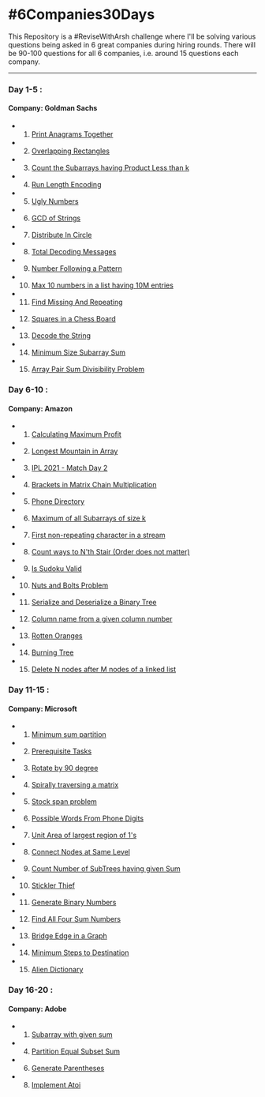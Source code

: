 # #6Companies30Days
This Repository is a #ReviseWithArsh challenge where I'll be solving various questions being asked in 6 great companies during hiring rounds. There will be 90-100 questions for all 6 companies, i.e. around 15 questions each company.
<hr/>

### Day 1-5 :
#### Company: Goldman Sachs

- 1. <a href="https://practice.geeksforgeeks.org/problems/print-anagrams-together/1/">Print Anagrams Together</a>
- 2. <a href="https://practice.geeksforgeeks.org/problems/overlapping-rectangles1924/1/">Overlapping Rectangles</a>
- 3. <a href="https://practice.geeksforgeeks.org/problems/count-the-subarrays-having-product-less-than-k1708/1/">Count the Subarrays having Product Less than k</a>
- 4. <a href="https://practice.geeksforgeeks.org/problems/run-length-encoding/1/">Run Length Encoding</a>
- 5. <a href="https://practice.geeksforgeeks.org/problems/ugly-numbers2254/1/">Ugly Numbers</a>
- 6. <a href="https://leetcode.com/problems/greatest-common-divisor-of-strings/">GCD of Strings</a>
- 7. <a href="https://www.geeksforgeeks.org/distributing-m-items-circle-size-n-starting-k-th-position/">Distribute In Circle</a>
- 8. <a href="https://practice.geeksforgeeks.org/problems/total-decoding-messages1235/1/">Total Decoding Messages</a>
- 9. <a href="https://practice.geeksforgeeks.org/problems/number-following-a-pattern3126/1">Number Following a Pattern</a>
- 10. <a href="https://www.geeksforgeeks.org/python-program-to-find-n-largest-elements-from-a-list/">Max 10 numbers in a list having 10M entries</a>
- 11. <a href="https://practice.geeksforgeeks.org/problems/find-missing-and-repeating2512/1">Find Missing And Repeating</a>
- 12. <a href="https://www.geeksforgeeks.org/program-to-find-number-of-squares-on-a-chessboard/">Squares in a Chess Board</a>
- 13. <a href="https://practice.geeksforgeeks.org/problems/decode-the-string2444/1">Decode the String</a>
- 14. <a href="https://leetcode.com/problems/minimum-size-subarray-sum/">Minimum Size Subarray Sum</a>
- 15. <a href="https://practice.geeksforgeeks.org/problems/array-pair-sum-divisibility-problem3257/1">Array Pair Sum Divisibility Problem</a>

### Day 6-10 :
#### Company: Amazon

- 1. <a href="https://practice.geeksforgeeks.org/problems/maximum-profit4657/1">Calculating Maximum Profit</a>
- 2. <a href="https://leetcode.com/problems/longest-mountain-in-array/1">Longest Mountain in Array</a>
- 3. <a href="https://practice.geeksforgeeks.org/problems/deee0e8cf9910e7219f663c18d6d640ea0b87f87/1/">IPL 2021 - Match Day 2</a>
- 4. <a href="https://practice.geeksforgeeks.org/problems/brackets-in-matrix-chain-multiplication1024/1">Brackets in Matrix Chain Multiplication</a>
- 5. <a href="https://practice.geeksforgeeks.org/problems/phone-directory4628/1/1">Phone Directory</a>
- 6. <a href="https://practice.geeksforgeeks.org/problems/maximum-of-all-subarrays-of-size-k3101/1">Maximum of all Subarrays of size k</a>
- 7. <a href="https://practice.geeksforgeeks.org/problems/first-non-repeating-character-in-a-stream1216/1">First non-repeating character in a stream</a>
- 8. <a href="https://practice.geeksforgeeks.org/problems/count-ways-to-nth-stairorder-does-not-matter1322/1/">Count ways to N'th Stair (Order does not matter)</a>
- 9. <a href="https://practice.geeksforgeeks.org/problems/is-sudoku-valid4820/1/">Is Sudoku Valid</a>
- 10. <a href="https://practice.geeksforgeeks.org/problems/nuts-and-bolts-problem0431/1/">Nuts and Bolts Problem</a>
- 11. <a href="https://practice.geeksforgeeks.org/problems/serialize-and-deserialize-a-binary-tree/1">Serialize and Deserialize a Binary Tree</a>
- 12. <a href="https://practice.geeksforgeeks.org/problems/column-name-from-a-given-column-number4244/1/">Column name from a given column number</a>
- 13. <a href="https://leetcode.com/problems/rotting-oranges/">Rotten Oranges</a>
- 14. <a href="https://practice.geeksforgeeks.org/problems/burning-tree/1/">Burning Tree</a>
- 15. <a href="https://practice.geeksforgeeks.org/problems/delete-n-nodes-after-m-nodes-of-a-linked-list/1/">Delete N nodes after M nodes of a linked list</a>

### Day 11-15 :
#### Company: Microsoft

- 1. <a href="https://practice.geeksforgeeks.org/problems/minimum-sum-partition3317/1/">Minimum sum partition</a>
- 2. <a href="https://practice.geeksforgeeks.org/problems/prerequisite-tasks/1/">Prerequisite Tasks</a>
- 3. <a href="https://practice.geeksforgeeks.org/problems/rotate-by-90-degree0356/1/">Rotate by 90 degree</a>
- 4. <a href="https://practice.geeksforgeeks.org/problems/spirally-traversing-a-matrix-1587115621/1/">Spirally traversing a matrix</a>
- 5. <a href="https://practice.geeksforgeeks.org/problems/stock-span-problem-1587115621/1">Stock span problem</a>
- 6. <a href="https://practice.geeksforgeeks.org/problems/possible-words-from-phone-digits-1587115620/1/">Possible Words From Phone Digits</a>
- 7. <a href="https://practice.geeksforgeeks.org/problems/length-of-largest-region-of-1s-1587115620/1/">Unit Area of largest region of 1's</a>
- 8. <a href="https://practice.geeksforgeeks.org/problems/connect-nodes-at-same-level/1/">Connect Nodes at Same Level</a>
- 9. <a href="https://practice.geeksforgeeks.org/problems/count-number-of-subtrees-having-given-sum/1/">Count Number of SubTrees having given Sum</a>
- 10. <a href="https://practice.geeksforgeeks.org/problems/stickler-theif-1587115621/1/">Stickler Thief</a>
- 11. <a href="https://practice.geeksforgeeks.org/problems/generate-binary-numbers-1587115620/1/">Generate Binary Numbers</a>
- 12. <a href="https://practice.geeksforgeeks.org/problems/find-all-four-sum-numbers1732/1">Find All Four Sum Numbers</a>
- 13. <a href="https://practice.geeksforgeeks.org/problems/bridge-edge-in-graph/1">Bridge Edge in a Graph</a>
- 14. <a href="https://practice.geeksforgeeks.org/problems/minimum-number-of-steps-to-reach-a-given-number5234/1/">Minimum Steps to Destination</a>
- 15. <a href="https://practice.geeksforgeeks.org/problems/alien-dictionary/1/">Alien Dictionary</a>

### Day 16-20 :
#### Company: Adobe

- 1. <a href="https://practice.geeksforgeeks.org/problems/subarray-with-given-sum-1587115621/1">Subarray with given sum</a>
- 4. <a href="https://practice.geeksforgeeks.org/problems/subset-sum-problem2014/1">Partition Equal Subset Sum</a>
- 6. <a href="https://practice.geeksforgeeks.org/problems/generate-all-possible-parentheses/1/">Generate Parentheses</a>
- 8. <a href="https://practice.geeksforgeeks.org/problems/implement-atoi/1/">Implement Atoi</a>